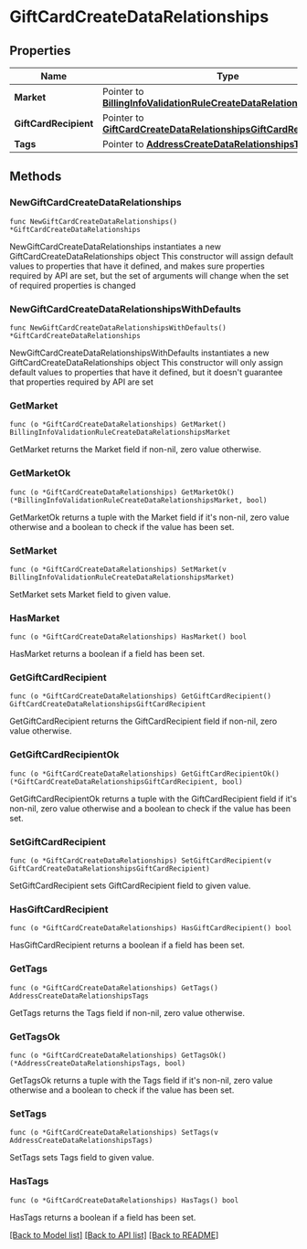 # GiftCardCreateDataRelationships

## Properties

Name | Type | Description | Notes
------------ | ------------- | ------------- | -------------
**Market** | Pointer to [**BillingInfoValidationRuleCreateDataRelationshipsMarket**](BillingInfoValidationRuleCreateDataRelationshipsMarket.md) |  | [optional] 
**GiftCardRecipient** | Pointer to [**GiftCardCreateDataRelationshipsGiftCardRecipient**](GiftCardCreateDataRelationshipsGiftCardRecipient.md) |  | [optional] 
**Tags** | Pointer to [**AddressCreateDataRelationshipsTags**](AddressCreateDataRelationshipsTags.md) |  | [optional] 

## Methods

### NewGiftCardCreateDataRelationships

`func NewGiftCardCreateDataRelationships() *GiftCardCreateDataRelationships`

NewGiftCardCreateDataRelationships instantiates a new GiftCardCreateDataRelationships object
This constructor will assign default values to properties that have it defined,
and makes sure properties required by API are set, but the set of arguments
will change when the set of required properties is changed

### NewGiftCardCreateDataRelationshipsWithDefaults

`func NewGiftCardCreateDataRelationshipsWithDefaults() *GiftCardCreateDataRelationships`

NewGiftCardCreateDataRelationshipsWithDefaults instantiates a new GiftCardCreateDataRelationships object
This constructor will only assign default values to properties that have it defined,
but it doesn't guarantee that properties required by API are set

### GetMarket

`func (o *GiftCardCreateDataRelationships) GetMarket() BillingInfoValidationRuleCreateDataRelationshipsMarket`

GetMarket returns the Market field if non-nil, zero value otherwise.

### GetMarketOk

`func (o *GiftCardCreateDataRelationships) GetMarketOk() (*BillingInfoValidationRuleCreateDataRelationshipsMarket, bool)`

GetMarketOk returns a tuple with the Market field if it's non-nil, zero value otherwise
and a boolean to check if the value has been set.

### SetMarket

`func (o *GiftCardCreateDataRelationships) SetMarket(v BillingInfoValidationRuleCreateDataRelationshipsMarket)`

SetMarket sets Market field to given value.

### HasMarket

`func (o *GiftCardCreateDataRelationships) HasMarket() bool`

HasMarket returns a boolean if a field has been set.

### GetGiftCardRecipient

`func (o *GiftCardCreateDataRelationships) GetGiftCardRecipient() GiftCardCreateDataRelationshipsGiftCardRecipient`

GetGiftCardRecipient returns the GiftCardRecipient field if non-nil, zero value otherwise.

### GetGiftCardRecipientOk

`func (o *GiftCardCreateDataRelationships) GetGiftCardRecipientOk() (*GiftCardCreateDataRelationshipsGiftCardRecipient, bool)`

GetGiftCardRecipientOk returns a tuple with the GiftCardRecipient field if it's non-nil, zero value otherwise
and a boolean to check if the value has been set.

### SetGiftCardRecipient

`func (o *GiftCardCreateDataRelationships) SetGiftCardRecipient(v GiftCardCreateDataRelationshipsGiftCardRecipient)`

SetGiftCardRecipient sets GiftCardRecipient field to given value.

### HasGiftCardRecipient

`func (o *GiftCardCreateDataRelationships) HasGiftCardRecipient() bool`

HasGiftCardRecipient returns a boolean if a field has been set.

### GetTags

`func (o *GiftCardCreateDataRelationships) GetTags() AddressCreateDataRelationshipsTags`

GetTags returns the Tags field if non-nil, zero value otherwise.

### GetTagsOk

`func (o *GiftCardCreateDataRelationships) GetTagsOk() (*AddressCreateDataRelationshipsTags, bool)`

GetTagsOk returns a tuple with the Tags field if it's non-nil, zero value otherwise
and a boolean to check if the value has been set.

### SetTags

`func (o *GiftCardCreateDataRelationships) SetTags(v AddressCreateDataRelationshipsTags)`

SetTags sets Tags field to given value.

### HasTags

`func (o *GiftCardCreateDataRelationships) HasTags() bool`

HasTags returns a boolean if a field has been set.


[[Back to Model list]](../README.md#documentation-for-models) [[Back to API list]](../README.md#documentation-for-api-endpoints) [[Back to README]](../README.md)


